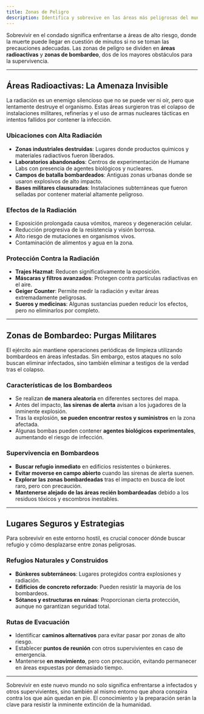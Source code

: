 ```yaml
---
title: Zonas de Peligro
description: Identifica y sobrevive en las áreas más peligrosas del mundo post-apocalíptico.
---
```


Sobrevivir en el condado significa enfrentarse a áreas de alto riesgo, donde la muerte puede llegar en cuestión de minutos si no se toman las precauciones adecuadas. Las zonas de peligro se dividen en **áreas radioactivas** y **zonas de bombardeo**, dos de los mayores obstáculos para la supervivencia.

---

## **Áreas Radioactivas: La Amenaza Invisible**
La radiación es un enemigo silencioso que no se puede ver ni oír, pero que lentamente destruye el organismo. Estas áreas surgieron tras el colapso de instalaciones militares, refinerías y el uso de armas nucleares tácticas en intentos fallidos por contener la infección.

### **Ubicaciones con Alta Radiación**
- **Zonas industriales destruidas**: Lugares donde productos químicos y materiales radiactivos fueron liberados.
- **Laboratorios abandonados**: Centros de experimentación de Humane Labs con presencia de agentes biológicos y nucleares.
- **Campos de batalla bombardeados**: Antiguas zonas urbanas donde se usaron explosivos de alto impacto.
- **Bases militares clausuradas**: Instalaciones subterráneas que fueron selladas por contener material altamente peligroso.

### **Efectos de la Radiación**
- Exposición prolongada causa vómitos, mareos y degeneración celular.
- Reducción progresiva de la resistencia y visión borrosa.
- Alto riesgo de mutaciones en organismos vivos.
- Contaminación de alimentos y agua en la zona.

### **Protección Contra la Radiación**
- **Trajes Hazmat**: Reducen significativamente la exposición.
- **Máscaras y filtros avanzados**: Protegen contra partículas radiactivas en el aire.
- **Geiger Counter**: Permite medir la radiación y evitar áreas extremadamente peligrosas.
- **Sueros y medicinas**: Algunas sustancias pueden reducir los efectos, pero no eliminarlos por completo.

---

## **Zonas de Bombardeo: Purgas Militares**
El ejército aún mantiene operaciones periódicas de limpieza utilizando bombardeos en áreas infestadas. Sin embargo, estos ataques no solo buscan eliminar infectados, sino también eliminar a testigos de la verdad tras el colapso.

### **Características de los Bombardeos**
- Se realizan **de manera aleatoria** en diferentes sectores del mapa.
- Antes del impacto, **las sirenas de alerta** avisan a los jugadores de la inminente explosión.
- Tras la explosión, **se pueden encontrar restos y suministros** en la zona afectada.
- Algunas bombas pueden contener **agentes biológicos experimentales**, aumentando el riesgo de infección.

### **Supervivencia en Bombardeos**
- **Buscar refugio inmediato** en edificios resistentes o búnkeres.
- **Evitar moverse en campo abierto** cuando las sirenas de alerta suenen.
- **Explorar las zonas bombardeadas** tras el impacto en busca de loot raro, pero con precaución.
- **Mantenerse alejado de las áreas recién bombardeadas** debido a los residuos tóxicos y escombros inestables.

---

## **Lugares Seguros y Estrategias**
Para sobrevivir en este entorno hostil, es crucial conocer dónde buscar refugio y cómo desplazarse entre zonas peligrosas.

### **Refugios Naturales y Construidos**
- **Búnkeres subterráneos**: Lugares protegidos contra explosiones y radiación.
- **Edificios de concreto reforzado**: Pueden resistir la mayoría de los bombardeos.
- **Sótanos y estructuras en ruinas**: Proporcionan cierta protección, aunque no garantizan seguridad total.

### **Rutas de Evacuación**
- Identificar **caminos alternativos** para evitar pasar por zonas de alto riesgo.
- Establecer **puntos de reunión** con otros supervivientes en caso de emergencia.
- Mantenerse **en movimiento**, pero con precaución, evitando permanecer en áreas expuestas por demasiado tiempo.

---

Sobrevivir en este nuevo mundo no solo significa enfrentarse a infectados y otros supervivientes, sino también al mismo entorno que ahora conspira contra los que aún quedan en pie. El conocimiento y la preparación serán la clave para resistir la inminente extinción de la humanidad.